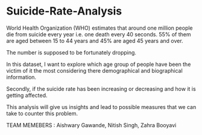 # Suicide-Rate-Analysis
 World Health Organization (WHO) estimates that around one million people die from suicide every year i.e. one death every 40 seconds. 55% of them are aged between 15 to 44 years and 45% are aged 45 years and over. 
 
 The number is supposed to be fortunately dropping. 
 
 In this dataset, I want to explore which age group of people have been the victim of it the most considering there demographical and biographical information.
 
 Secondly, if the suicide rate has been increasing or decreasing and how it is getting affected. 
 
 This analysis will give us insights and lead to possible measures that we can take to counter this problem.  
 
 TEAM MEMEBERS :
 Aishwary Gawande,
 Nitish Singh,
 Zahra Booyavi
 
 
 
